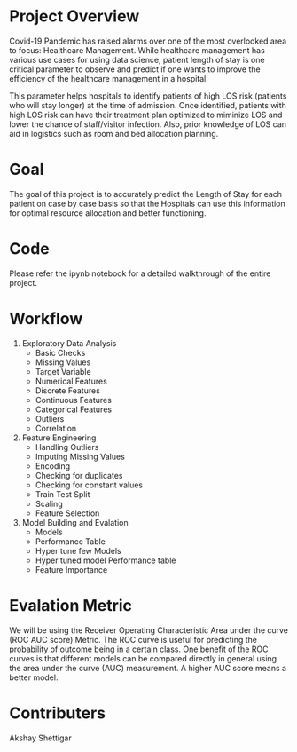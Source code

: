 # Project Overview
Covid-19 Pandemic has raised alarms over one of the most overlooked area to focus: Healthcare Management. While healthcare management has various use cases for using data science, patient length of stay is one critical parameter to observe and predict if one wants to improve the efficiency of the healthcare management in a hospital.

This parameter helps hospitals to identify patients of high LOS risk (patients who will stay longer) at the time of admission. Once identified, patients with high LOS risk can have their treatment plan optimized to miminize LOS and lower the chance of staff/visitor infection. Also, prior knowledge of LOS can aid in logistics such as room and bed allocation planning.

# Goal
The goal of this project is to accurately predict the Length of Stay for each patient on case by case basis so that the Hospitals can use this information for optimal resource allocation and better functioning.

# Code 
Please refer the ipynb notebook for a detailed walkthrough of the entire project.

# Workflow
1.  Exploratory Data Analysis   
    - Basic Checks
    - Missing Values
    - Target Variable
    - Numerical Features
    - Discrete Features
    - Continuous Features
    - Categorical Features
    - Outliers
    - Correlation
2.  Feature Engineering
    - Handling Outliers
    - Imputing Missing Values
    - Encoding
    - Checking for duplicates
    - Checking for constant values
    - Train Test Split
    - Scaling
    - Feature Selection
3.  Model Building and Evalation  
    - Models
    - Performance Table
    - Hyper tune few Models
    - Hyper tuned model Performance table
    - Feature Importance

# Evalation Metric
We will be using the Receiver Operating Characteristic Area under the curve (ROC AUC score) Metric. The ROC curve is useful for predicting the probability of outcome being in a certain class. One benefit of the ROC curves is that different models can be compared directly in general using the area under the curve (AUC) measurement. A higher AUC score means a better model.

# Contributers
Akshay Shettigar

